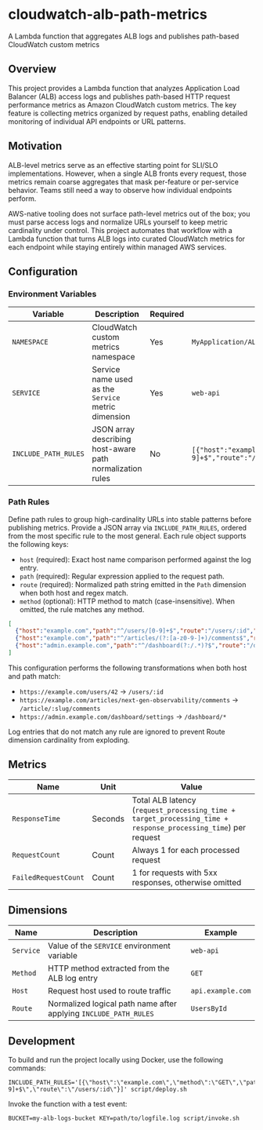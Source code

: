 # cloudwatch-alb-path-metrics

A Lambda function that aggregates ALB logs and publishes path-based CloudWatch custom metrics

## Overview

This project provides a Lambda function that analyzes Application Load Balancer (ALB) access logs and publishes path-based HTTP request performance metrics as Amazon CloudWatch custom metrics. The key feature is collecting metrics organized by request paths, enabling detailed monitoring of individual API endpoints or URL patterns.

## Motivation

ALB-level metrics serve as an effective starting point for SLI/SLO implementations. However, when a single ALB fronts every request, those metrics remain coarse aggregates that mask per-feature or per-service behavior. Teams still need a way to observe how individual endpoints perform.

AWS-native tooling does not surface path-level metrics out of the box; you must parse access logs and normalize URLs yourself to keep metric cardinality under control. This project automates that workflow with a Lambda function that turns ALB logs into curated CloudWatch metrics for each endpoint while staying entirely within managed AWS services.

## Configuration

### Environment Variables

| Variable | Description | Required | Example |
|----------|-------------|----------|---------|
| `NAMESPACE` | CloudWatch custom metrics namespace | Yes | `MyApplication/ALB` |
| `SERVICE` | Service name used as the `Service` metric dimension | Yes | `web-api` |
| `INCLUDE_PATH_RULES` | JSON array describing host-aware path normalization rules | No | `[{"host":"example.com","path":"^/users/[0-9]+$","route":"/users/:id"}]` |

### Path Rules

Define path rules to group high-cardinality URLs into stable patterns before publishing metrics. Provide a JSON array via `INCLUDE_PATH_RULES`, ordered from the most specific rule to the most general. Each rule object supports the following keys:

- `host` (required): Exact host name comparison performed against the log entry.
- `path` (required): Regular expression applied to the request path.
- `route` (required): Normalized path string emitted in the `Path` dimension when both host and regex match.
- `method` (optional): HTTP method to match (case-insensitive). When omitted, the rule matches any method.

```json
[
  {"host":"example.com","path":"^/users/[0-9]+$","route":"/users/:id","method":"GET"},
  {"host":"example.com","path":"^/articles/(?:[a-z0-9-]+)/comments$","route":"/article/:slug/comments"},
  {"host":"admin.example.com","path":"^/dashboard(?:/.*)?$","route":"/dashboard/*","method":"POST"}
]
```

This configuration performs the following transformations when both host and path match:

- `https://example.com/users/42` → `/users/:id`
- `https://example.com/articles/next-gen-observability/comments` → `/article/:slug/comments`
- `https://admin.example.com/dashboard/settings` → `/dashboard/*`

Log entries that do not match any rule are ignored to prevent Route dimension cardinality from exploding.

## Metrics

| Name | Unit | Value |
|------|------|-------|
| `ResponseTime` | Seconds | Total ALB latency (`request_processing_time + target_processing_time + response_processing_time`) per request |
| `RequestCount` | Count | Always 1 for each processed request |
| `FailedRequestCount` | Count | 1 for requests with 5xx responses, otherwise omitted |

## Dimensions

| Name | Description | Example |
|------|-------------|---------|
| `Service` | Value of the `SERVICE` environment variable | `web-api` |
| `Method` | HTTP method extracted from the ALB log entry | `GET` |
| `Host` | Request host used to route traffic | `api.example.com` |
| `Route` | Normalized logical path name after applying `INCLUDE_PATH_RULES` | `UsersById` |

## Development

To build and run the project locally using Docker, use the following commands:
```
INCLUDE_PATH_RULES='[{\"host\":\"example.com\",\"method\":\"GET\",\"path\":\"^/users/[0-9]+$\",\"route\":\"/users/:id\"}]' script/deploy.sh
```

Invoke the function with a test event:
```
BUCKET=my-alb-logs-bucket KEY=path/to/logfile.log script/invoke.sh
```
